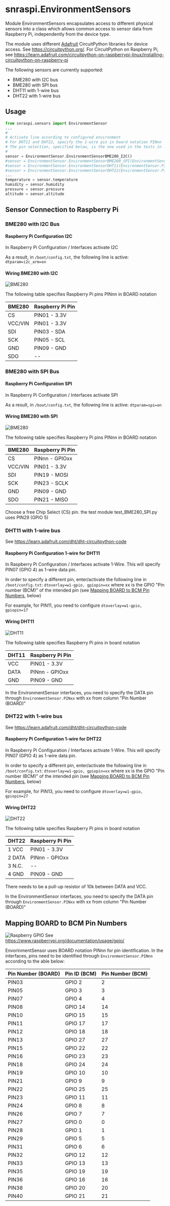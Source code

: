 # snraspi.EnvironmentSensors

Module EnvironmentSensors encapsulates access to different physical sensors into a class which allows common access to sensor data from Raspberry Pi, independently from the device type.

The module uses different [Adafruit](https://www.adafruit.com/) CircuitPython libraries for device access.
See <https://circuitpython.org/>.
For CircuitPython on Raspberry Pi, see <https://learn.adafruit.com/circuitpython-on-raspberrypi-linux/installing-circuitpython-on-raspberry-pi>

The following sensors are currently supported:

- BME280 with I2C bus
- BME280 with SPI bus
- DHT11 with 1-wire bus
- DHT22 with 1-wire bus

## Usage

```python
from snraspi.sensors import EnvironmentSensor
...
#
# Activate line according to configured environment
# For DHT11 and DHT22, specify the 1-wire pin in board notation PINnn
# The pin selection, specified below, is the one used in the tests in ./tests/sensors
#
sensor = EnvironmentSensor.EnvironmentSensorBME280_I2C()
#sensor = EnvironmentSensor.EnvironmentSensorBME280_SPI(EnvironmentSensor.PIN29)
#sensor = EnvironmentSensor.EnvironmentSensorDHT11(EnvironmentSensor.PIN11)
#sensor = EnvironmentSensor.EnvironmentSensorDHT22(EnvironmentSensor.PIN13)
...
temperature = sensor.temperature
humidity = sensor.humidity
pressure = sensor.pressure
altitude = sensor.altitude
```

## Sensor Connection to Raspberry Pi

### BME280 with I2C Bus

#### Raspberry Pi Configuration I2C

In Raspberry Pi Configuration / Interfaces activate I2C

As a result, in ```/boot/config.txt```, the following line is active:
```dtparam=i2c_arm=on```

#### Wiring BME280 with I2C

![BME280](img/BME280.gif)

The following table specifies Raspberry Pi pins PINnn in BOARD notation

| BME280  | Raspberry Pi Pin |
|---------|------------------|
| CS      | PIN01  - 3.3V    |
| VCC/VIN | PIN01  - 3.3V    |
| SDI     | PIN03  - SDA     |
| SCK     | PIN05  - SCL     |
| GND     | PIN09  - GND     |
| SDO     | --               |

### BME280 with SPI Bus

#### Raspberry Pi Configuration SPI

In Raspberry Pi Configuration / Interfaces activate SPI

As a result, in ```/boot/config.txt```, the following line is active:
```dtparam=spi=on```

#### Wiring BME280 with SPI

![BME280](img/BME280.gif)

The following table specifies Raspberry Pi pins PINnn in BOARD notation

| BME280  | Raspberry Pi Pin |
|---------|------------------|
| CS      | PINnn  - GPIOxx  |
| VCC/VIN | PIN01  - 3.3V    |
| SDI     | PIN19  - MOSI    |
| SCK     | PIN23  - SCLK    |
| GND     | PIN09  - GND     |
| SDO     | PIN21  - MISO    |

Choose a free Chip Select (CS) pin.
the test module test_BME280_SPI.py uses PIN29 (GPIO 5)

### DHT11 with 1-wire bus

See <https://learn.adafruit.com/dht/dht-circuitpython-code>

#### Raspberry Pi Configuration 1-wire for DHT11

In Raspberry Pi Configuration / Interfaces activate 1-Wire.
This will specify PIN07 (GPIO 4) as 1-wire data pin.

In order to specify a different pin, enter/activate the following line in ```/boot/config.txt```:
 ```dtoverlay=w1-gpio, gpiopin=xx```
where xx is the GPIO "Pin number (BCM)" of the intended pin (see [Mapping BOARD to BCM Pin Numbers](#mappingboardtobcmpinnumbers), below)

For example, for PIN11, you need to configure ```dtoverlay=w1-gpio, gpiopin=17```

#### Wiring DHT11

![DHT11](img/DHT11.gif)

The following table specifies Raspberry Pi pins in board notation

| DHT11   | Raspberry Pi Pin |
|---------|------------------|
| VCC     | PIN01  - 3.3V    |
| DATA    | PINnn  - GPIOxx  |
| GND     | PIN09  - GND     |

In the EnvironmentSensor interfaces, you need to specify the DATA pin through ```EnvironmentSensor.PINxx``` with xx from column "Pin Number (BOARD)"

### DHT22 with 1-wire bus

See <https://learn.adafruit.com/dht/dht-circuitpython-code>

#### Raspberry Pi Configuration 1-wire for DHT22

In Raspberry Pi Configuration / Interfaces activate 1-Wire.
This will specify PIN07 (GPIO 4) as 1-wire data pin.

In order to specify a different pin, enter/activate the following line in ```/boot/config.txt```:
```dtoverlay=w1-gpio, gpiopin=xx```
where xx is the GPIO "Pin number (BCM)" of the intended pin (see [Mapping BOARD to BCM Pin Numbers](#mappingboardtobcmpinnumbers), below)

For example, for PIN13, you need to configure ```dtoverlay=w1-gpio, gpiopin=27```

#### Wiring DHT22

![DHT22](img/DHT22.gif)

The following table specifies Raspberry Pi pins in board notation

| DHT22   | Raspberry Pi Pin |
|---------|------------------|
| 1 VCC   | PIN01  - 3.3V    |
| 2 DATA  | PINnn  - GPIOxx  |
| 3 N.C.  | --               |
| 4 GND   | PIN09  - GND     |

There needs to be a pull-up resistor of 10k between DATA and VCC.

In the EnvironmentSensor interfaces, you need to specify the DATA pin through ```EnvironmentSensor.PINxx``` with xx from column "Pin Number (BOARD)"

## Mapping BOARD to BCM Pin Numbers

![Raspberry GPIO](img/GPIO.gif)
See <https://www.raspberrypi.org/documentation/usage/gpio/>

EnvorinmentSensor uses BOARD notation PINnn for pin identification.
In the interfaces, pins need to be identified through ```EnvironmentSensor.PINnn``` according to the able below:

| Pin Number (BOARD) | Pin ID (BCM) | Pin Number (BCM) |
|--------------------|--------------|------------------|
| PIN03              | GPIO 2       | 2                |
| PIN05              | GPIO 3       | 3                |
| PIN07              | GPIO 4       | 4                |
| PIN08              | GPIO 14      | 14               |
| PIN10              | GPIO 15      | 15               |
| PIN11              | GPIO 17      | 17               |
| PIN12              | GPIO 18      | 18               |
| PIN13              | GPIO 27      | 27               |
| PIN15              | GPIO 22      | 22               |
| PIN16              | GPIO 23      | 23               |
| PIN18              | GPIO 24      | 24               |
| PIN19              | GPIO 10      | 10               |
| PIN21              | GPIO 9       | 9                |
| PIN22              | GPIO 25      | 25               |
| PIN23              | GPIO 11      | 11               |
| PIN24              | GPIO 8       | 8                |
| PIN26              | GPIO 7       | 7                |
| PIN27              | GPIO 0       | 0                |
| PIN28              | GPIO 1       | 1                |
| PIN29              | GPIO 5       | 5                |
| PIN31              | GPIO 6       | 6                |
| PIN32              | GPIO 12      | 12               |
| PIN33              | GPIO 13      | 13               |
| PIN35              | GPIO 19      | 19               |
| PIN36              | GPIO 16      | 16               |
| PIN38              | GPIO 20      | 20               |
| PIN40              | GPIO 21      | 21               |
